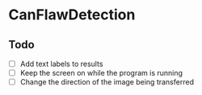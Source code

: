 # CanFlawDetection
## Todo
- [ ] Add text labels to results
- [ ] Keep the screen on while the program is running
- [ ] Change the direction of the image being transferred
